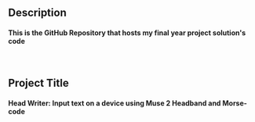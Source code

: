## Description
#### This is the GitHub Repository that hosts my final year project solution's code

<p>&nbsp;</p>

## Project Title
#### Head Writer: Input text on a device using Muse 2 Headband and Morse-code
